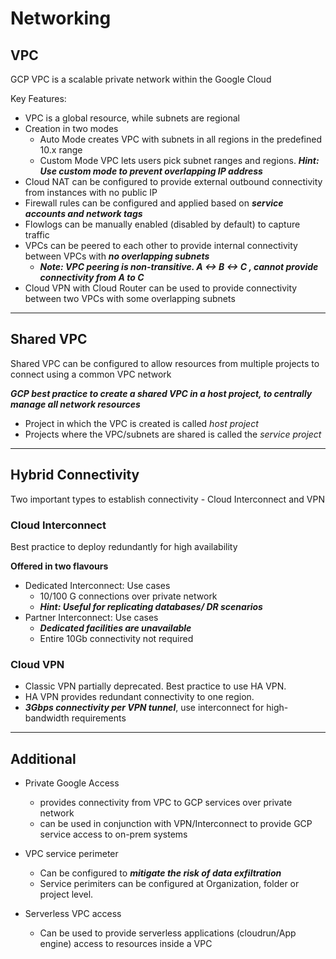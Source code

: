 # Networking

## VPC 
 GCP VPC is a scalable private network within the Google Cloud

Key Features: 
 - VPC is a global resource, while subnets are regional
 - Creation in two modes
   - Auto Mode creates VPC with subnets in all regions in the predefined 10.x range
   - Custom Mode VPC lets users pick subnet ranges and regions. ***Hint: Use custom mode to prevent overlapping IP address***
 - Cloud NAT can be configured to provide external outbound connectivity from instances with no public IP
 - Firewall rules can be configured and applied based on ***service accounts and network tags***
 - Flowlogs can be manually enabled (disabled by default) to capture traffic
 - VPCs can be peered to each other to provide internal connectivity between VPCs with ***no overlapping subnets***
   - ***Note: VPC peering is non-transitive. A <-> B <-> C , cannot provide connectivity from A to C***
 - Cloud VPN with Cloud Router can be used to provide connectivity between two VPCs with some overlapping subnets
---

## Shared VPC

Shared VPC can be configured to allow resources from multiple projects to connect using a common VPC network


***GCP best practice to create a shared VPC in a host project, to centrally manage all network resources***

 - Project in which the VPC is created is called *host project*
 - Projects where the VPC/subnets are shared is called the *service project*

---

## Hybrid Connectivity

Two important types to establish connectivity - Cloud Interconnect and VPN

### Cloud Interconnect

Best practice to deploy redundantly for high availability

**Offered in two flavours**
 - Dedicated Interconnect: Use cases
    - 10/100 G connections over private network
    - ***Hint: Useful for replicating databases/ DR scenarios***
 - Partner Interconnect: Use cases
    - ***Dedicated facilities are unavailable***
    - Entire 10Gb connectivity not required

### Cloud VPN

 - Classic VPN partially deprecated. Best practice to use HA VPN. 
 - HA VPN provides redundant connectivity to one region. 
 - ***3Gbps connectivity per VPN tunnel***, use interconnect for high-bandwidth requirements

---

## Additional
 - Private Google Access
    - provides connectivity from VPC to GCP services over private network
    - can be used in conjunction with VPN/Interconnect to provide GCP service access to on-prem systems

 - VPC service perimeter
    - Can be configured to ***mitigate the risk of data exfiltration***
    - Service perimiters can be configured at Organization, folder or project level. 
 - Serverless VPC access
    - Can be used to provide serverless applications (cloudrun/App engine) access to resources inside a VPC
